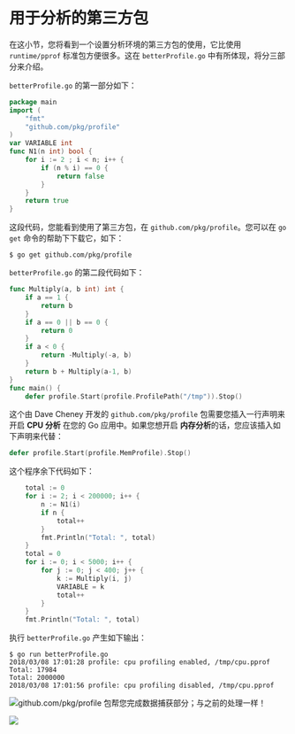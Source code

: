 # **用于分析的第三方包**

在这小节，您将看到一个设置分析环境的第三方包的使用，它比使用 `runtime/pprof` 标准包方便很多。这在 `betterProfile.go` 中有所体现，将分三部分来介绍。

`betterProfile.go` 的第一部分如下：

```go
package main
import (
    "fmt"
    "github.com/pkg/profile"
)
var VARIABLE int
func N1(n int) bool {
    for i := 2 ; i < n; i++ {
        if (n % i) == 0 {
            return false
        }
    }
    return true
}
```

这段代码，您能看到使用了第三方包，在 `github.com/pkg/profile`。您可以在 `go get` 命令的帮助下下载它，如下：

```shell
$ go get github.com/pkg/profile
```

`betterProfile.go` 的第二段代码如下：

```go
func Multiply(a, b int) int {
    if a == 1 {
        return b
    }
    if a == 0 || b == 0 {
        return 0
    }
    if a < 0 {
        return -Multiply(-a, b)
    }
    return b + Multiply(a-1, b)
}
func main() {
    defer profile.Start(profile.ProfilePath("/tmp")).Stop()
```

这个由 Dave Cheney 开发的 `github.com/pkg/profile` 包需要您插入一行声明来开启 **CPU 分析** 在您的 Go 应用中。如果您想开启 **内存分析**的话，您应该插入如下声明来代替：

```go
defer profile.Start(profile.MemProfile).Stop()
```

这个程序余下代码如下：

```go
    total := 0
    for i := 2; i < 200000; i++ {
        n := N1(i)
        if n {
            total++
        }
        fmt.Println("Total: ", total)
    }
    total = 0
    for i := 0; i < 5000; i++ {
        for j := 0; j < 400; j++ {
            k := Multiply(i, j)
            VARIABLE = k
            total++
        }
    }
    fmt.Println("Total: ", total)
```

执行 `betterProfile.go` 产生如下输出：

```shell
$ go run betterProfile.go
2018/03/08 17:01:28 profile: cpu profiling enabled, /tmp/cpu.pprof
Total: 17984
Total: 2000000
2018/03/08 17:01:56 profile: cpu profiling disabled, /tmp/cpu.pprof
```

![*`github.com/pkg/profile` 包帮您完成数据捕获部分；与之前的处理一样！*](https://github.com/hantmac/Mastering_Go_ZH_CN/tree/master/imagess/chapter11/11.5.3-1.jpg)

![](https://github.com/hantmac/Mastering_Go_ZH_CN/tree/master/imagess/chapter11/11.5.3-2.jpg)